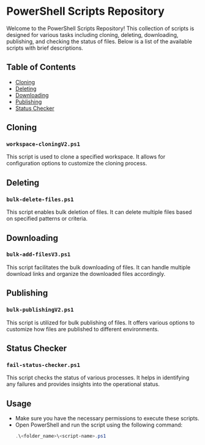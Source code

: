 # PowerShell Scripts Repository

Welcome to the PowerShell Scripts Repository! This collection of scripts is designed for various tasks including cloning, deleting, downloading, publishing, and checking the status of files. Below is a list of the available scripts with brief descriptions.

## Table of Contents
- [Cloning](#cloning)
- [Deleting](#deleting)
- [Downloading](#downloading)
- [Publishing](#publishing)
- [Status Checker](#status-checker)

## Cloning
### `workspace-cloningV2.ps1`
This script is used to clone a specified workspace. It allows for configuration options to customize the cloning process.

## Deleting
### `bulk-delete-files.ps1`
This script enables bulk deletion of files. It can delete multiple files based on specified patterns or criteria.

## Downloading
### `bulk-add-filesV3.ps1`
This script facilitates the bulk downloading of files. It can handle multiple download links and organize the downloaded files accordingly.

## Publishing
### `bulk-publishingV2.ps1`
This script is utilized for bulk publishing of files. It offers various options to customize how files are published to different environments.

## Status Checker
### `fail-status-checker.ps1`
This script checks the status of various processes. It helps in identifying any failures and provides insights into the operational status.

## Usage
- Make sure you have the necessary permissions to execute these scripts.
- Open PowerShell and run the script using the following command:
  ```powershell
  .\<folder_name>\<script-name>.ps1
